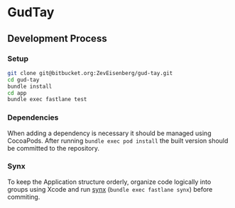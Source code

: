 # GudTay

## Development Process

### Setup
```bash
git clone git@bitbucket.org:ZevEisenberg/gud-tay.git
cd gud-tay
bundle install
cd app
bundle exec fastlane test
```

### Dependencies
When adding a dependency is necessary it should be managed using CocoaPods. After running `bundle exec pod install` the built version should be committed to the repository.

### Synx
To keep the Application structure orderly, organize code logically into groups using Xcode and run [synx](https://github.com/venmo/synx) (`bundle exec fastlane synx`) before commiting.
